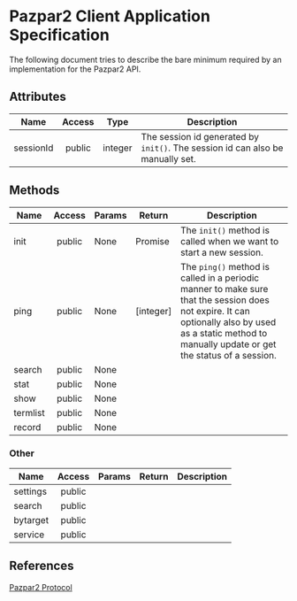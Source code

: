 Pazpar2 Client Application Specification
=================

The following document tries to describe the bare minimum required by an implementation for the Pazpar2 API.

## Attributes

Name      | Access | Type    | Description
--------- | :----: | :-----: | -----------
sessionId | public | integer | The session id generated by `init()`. The session id can also be manually set.

## Methods

Name     | Access | Params | Return     | Description
-------- | :----: | -----  | ---------- | -----------
init     | public | None   | Promise    | The `init()` method is called when we want to start a new session.
ping     | public | None   | [integer]  | The `ping()` method is called in a periodic manner to make sure that the session does not expire. It can optionally also by used as a static method to manually update or get the status of a session.
search   | public | None   | | 
stat     | public | None   | | 
show     | public | None   | | 
termlist | public | None   | | 
record   | public | None   | | 

### Other

Name     | Access | Params | Return | Description
-------- | :----: | -----  | ------ | -----------
settings | public | | | 
search   | public | | | 
bytarget | public | | | 
service  | public | | | 

## References

[Pazpar2 Protocol](http://www.indexdata.com/pazpar2/doc/pazpar2_protocol.html)
